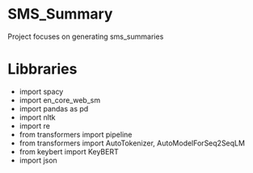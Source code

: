 # SMS_Summary
Project focuses on generating sms_summaries

# Libbraries
- import spacy
- import en_core_web_sm
- import pandas as pd
- import nltk
- import re
- from transformers import pipeline
- from transformers import AutoTokenizer, AutoModelForSeq2SeqLM
- from keybert import KeyBERT
- import json
